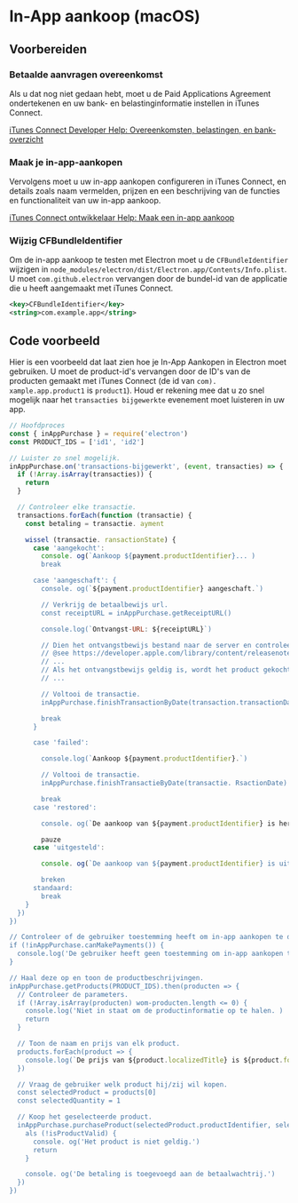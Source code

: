 # In-App aankoop (macOS)

## Voorbereiden

### Betaalde aanvragen overeenkomst
Als u dat nog niet gedaan hebt, moet u de Paid Applications Agreement ondertekenen en uw bank- en belastinginformatie instellen in iTunes Connect.

[iTunes Connect Developer Help: Overeenkomsten, belastingen, en bank-overzicht](https://help.apple.com/itunes-connect/developer/#/devb6df5ee51)

### Maak je in-app-aankopen
Vervolgens moet u uw in-app aankopen configureren in iTunes Connect, en details zoals naam vermelden, prijzen en een beschrijving van de functies en functionaliteit van uw in-app aankoop.

[iTunes Connect ontwikkelaar Help: Maak een in-app aankoop](https://help.apple.com/itunes-connect/developer/#/devae49fb316)

### Wijzig CFBundleIdentifier

Om de in-app aankoop te testen met Electron moet u de `CFBundleIdentifier` wijzigen in `node_modules/electron/dist/Electron.app/Contents/Info.plist`. U moet `com.github.electron` vervangen door de bundel-id van de applicatie die u heeft aangemaakt met iTunes Connect.

```xml
<key>CFBundleIdentifier</key>
<string>com.example.app</string>
```

## Code voorbeeld

Hier is een voorbeeld dat laat zien hoe je In-App Aankopen in Electron moet gebruiken. U moet de product-id's vervangen door de ID's van de producten gemaakt met iTunes Connect (de id van `com). xample.app.product1` is `product1`). Houd er rekening mee dat u zo snel mogelijk naar het `transacties bijgewerkte` evenement moet luisteren in uw app.

```javascript
// Hoofdproces
const { inAppPurchase } = require('electron')
const PRODUCT_IDS = ['id1', 'id2']

// Luister zo snel mogelijk.
inAppPurchase.on('transactions-bijgewerkt', (event, transacties) => {
  if (!Array.isArray(transacties)) {
    return
  }

  // Controleer elke transactie.
  transactions.forEach(function (transactie) {
    const betaling = transactie. ayment

    wissel (transactie. ransactionState) {
      case 'aangekocht':
        console. og(`Aankoop ${payment.productIdentifier}... )
        break

      case 'aangeschaft': {
        console. og(`${payment.productIdentifier} aangeschaft.`)

        // Verkrijg de betaalbewijs url.
        const receiptURL = inAppPurchase.getReceiptURL()

        console.log(`Ontvangst-URL: ${receiptURL}`)

        // Dien het ontvangstbewijs bestand naar de server en controleer of het geldig is.
        // @see https://developer.apple.com/library/content/releasenotes/General/ValidateAppStoreReceipt/Chapters/ValidateRemotely.html
        // ...
        // Als het ontvangstbewijs geldig is, wordt het product gekocht
        // ...

        // Voltooi de transactie.
        inAppPurchase.finishTransactionByDate(transaction.transactionDate)

        break
      }

      case 'failed':

        console.log(`Aankoop ${payment.productIdentifier}.`)

        // Voltooi de transactie.
        inAppPurchase.finishTransactieByDate(transactie. RsactionDate)

        break
      case 'restored':

        console. og(`De aankoop van ${payment.productIdentifier} is hersteld. )

        pauze
      case 'uitgesteld':

        console. og(`De aankoop van ${payment.productIdentifier} is uitgesteld. )

        breken
      standaard:
        break
    }
  })
})

// Controleer of de gebruiker toestemming heeft om in-app aankopen te doen.
if (!inAppPurchase.canMakePayments()) {
  console.log('De gebruiker heeft geen toestemming om in-app aankopen te doen.')
}

// Haal deze op en toon de productbeschrijvingen.
inAppPurchase.getProducts(PRODUCT_IDS).then(producten => {
  // Controleer de parameters.
  if (!Array.isArray(producten) wom-producten.length <= 0) {
    console.log('Niet in staat om de productinformatie op te halen. )
    return
  }

  // Toon de naam en prijs van elk product.
  products.forEach(product => {
    console.log(`De prijs van ${product.localizedTitle} is ${product.formattedPrice}.`)
  })

  // Vraag de gebruiker welk product hij/zij wil kopen.
  const selectedProduct = products[0]
  const selectedQuantity = 1

  // Koop het geselecteerde product.
  inAppPurchase.purchaseProduct(selectedProduct.productIdentifier, selectedQuantity).then(isProductGeldig => {
    als (!isProductValid) {
      console. og('Het product is niet geldig.')
      return
    }

    console. og('De betaling is toegevoegd aan de betaalwachtrij.')
  })
})
```
